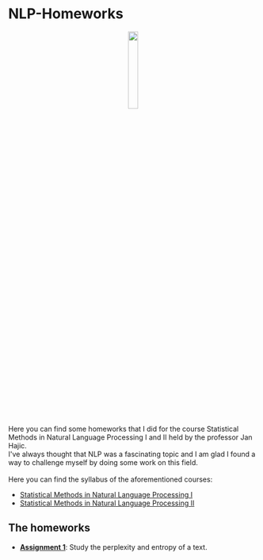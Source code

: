 # NLP-Homeworks
<p align="center"><img style="width:20%" src="https://upload.wikimedia.org/wikipedia/commons/thumb/4/49/Charles-University-symbol-4.png/1024px-Charles-University-symbol-4.png"></p>

Here you can find some homeworks that I did for the course Statistical Methods in Natural Language Processing I and II held by the professor Jan Hajic. <br>
I've always thought that NLP was a fascinating topic and I am glad I found a way to challenge myself by doing some work on this field.
<br><br>
Here you can find the syllabus of the aforementioned courses:
 - [Statistical Methods in Natural Language Processing I](https://ufal.mff.cuni.cz/courses/npfl067)
 - [Statistical Methods in Natural Language Processing II](https://ufal.mff.cuni.cz/courses/npfl068)
## The homeworks
 - **[Assignment 1](Text_perplexity)**: Study the perplexity and entropy of a text.
